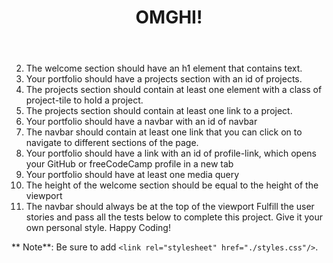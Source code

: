 


<main>
<header id="welcome-section">
<h1>OMGHI!</h1>
</header>

<section id="projects">

</section>

<section class="project-tile">

</section>
</main>


2. The welcome section should have an h1 element that contains text.
3. Your portfolio should have a projects section with an id of projects.
4. The projects section should contain at least one element with a class of project-tile to hold a project.
5. The projects section should contain at least one link to a project.
6. Your portfolio should have a navbar with an id of navbar
7. The navbar should contain at least one link that you can click on to navigate to different sections of the page.
8. Your portfolio should have a link with an id of profile-link, which opens your GitHub or freeCodeCamp profile in a new tab
9. Your portfolio should have at least one media query
10. The height of the welcome section should be equal to the height of the viewport
11. The navbar should always be at the top of the viewport
 Fulfill the user stories and pass all the tests below to complete this project. Give it your own personal style. Happy Coding!

** Note**: Be sure to add `<link rel="stylesheet" href="./styles.css"/>`.